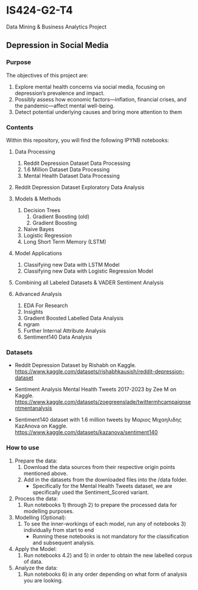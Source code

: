 # IS424-G2-T4
 Data Mining & Business Analytics Project

## Depression in Social Media
### Purpose
The objectives of this project are:
1. Explore mental health concerns via social media, focusing on depression’s prevalence and impact.
2. Possibly assess how economic factors—inflation, financial crises, and the pandemic—affect mental well-being.
3. Detect potential underlying causes and bring more attention to them

### Contents
Within this repository, you will find the following IPYNB notebooks:
1. Data Processing
    1) Reddit Depression Dataset Data Processing 
    2) 1.6 Million Dataset Data Processing
    3) Mental Health Dataset Data Processing

2. Reddit Depression Dataset Exploratory Data Analysis

3. Models & Methods
    1) Decision Trees
        1. Gradient Boosting (old)
        2. Gradient Boosting
    2) Naive Bayes
    3) Logistic Regression
    4) Long Short Term Memory (LSTM)

4. Model Applications
    1) Classifying new Data with LSTM Model
    2) Classifying new Data with Logistic Regression Model

5. Combining all Labeled Datasets & VADER Sentiment Analysis

6. Advanced Analysis
    1) EDA For Research
    2) Insights
    3) Gradient Boosted Labelled Data Analysis
    4) ngram
    5) Further Internal Attribute Analysis
    6) Sentiment140 Data Analysis

### Datasets
- Reddit Depression Dataset by Rishabh on Kaggle. <br>
https://www.kaggle.com/datasets/rishabhkausish/reddit-depression-dataset

- Sentiment Analysis Mental Health Tweets 2017-2023 by Zee M on Kaggle. <br>
https://www.kaggle.com/datasets/zoegreenslade/twittermhcampaignsentmentanalysis

- Sentiment140 dataset with 1.6 million tweets by Μαριος Μιχαηλιδης KazAnova on Kaggle. <br>
https://www.kaggle.com/datasets/kazanova/sentiment140

### How to use
1. Prepare the data:
    1) Download the data sources from their respective origin points mentioned above.
    2) Add in the datasets from the downloaded files into the /data folder.
        * Specifically for the Mental Health Tweets dataset, we are specifically used the Sentiment_Scored variant.
2. Process the data:
    1) Run notebooks 1) through 2) to prepare the processed data for modelling purposes.
3. Modelling (Optional):
    1) To see the inner-workings of each model, run any of notebooks 3) individually from start to end
        * Running these notebooks is not mandatory for the classification and subsequent analysis.
4. Apply the Model:
    1) Run notebooks 4.2) and 5) in order to obtain the new labelled corpus of data.
5. Analyze the data:
    1) Run notebooks 6) in any order depending on what form of analysis you are looking.
